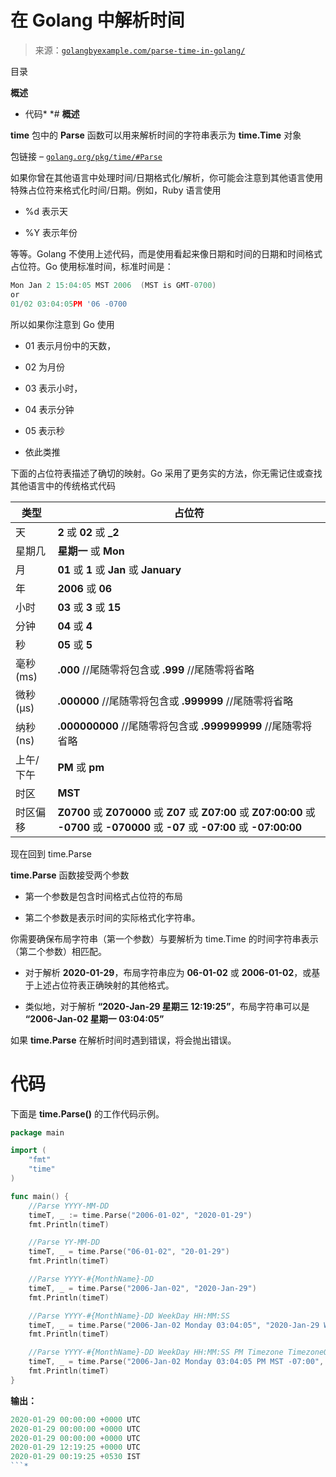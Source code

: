 <!--yml

类别：未分类

日期：2024-10-13 06:08:05

-->

# 在 Golang 中解析时间

> 来源：[`golangbyexample.com/parse-time-in-golang/`](https://golangbyexample.com/parse-time-in-golang/)

目录

**概述**

+   代码*  *# **概述**

**time** 包中的 **Parse** 函数可以用来解析时间的字符串表示为 **time.Time** 对象

包链接 – [`golang.org/pkg/time/#Parse`](https://golang.org/pkg/time/#Parse)

如果你曾在其他语言中处理时间/日期格式化/解析，你可能会注意到其他语言使用特殊占位符来格式化时间/日期。例如，Ruby 语言使用

+   %d 表示天

+   %Y 表示年份

等等。Golang 不使用上述代码，而是使用看起来像日期和时间的日期和时间格式占位符。Go 使用标准时间，标准时间是：

```go
Mon Jan 2 15:04:05 MST 2006  (MST is GMT-0700)
or 
01/02 03:04:05PM '06 -0700
```

所以如果你注意到 Go 使用

+   01 表示月份中的天数，

+   02 为月份

+   03 表示小时，

+   04 表示分钟

+   05 表示秒

+   依此类推

下面的占位符表描述了确切的映射。Go 采用了更务实的方法，你无需记住或查找其他语言中的传统格式代码

| **类型** | **占位符** |
| --- | --- |
| 天 | **2** 或 **02** 或 **_2** |
| 星期几 | **星期一** 或 **Mon** |
| 月 | **01** 或 **1** 或 **Jan** 或 **January** |
| 年 | **2006** 或 **06** |
| 小时 | **03** 或 **3** 或 **15** |
| 分钟 | **04** 或 **4** |
| 秒 | **05** 或 **5** |
| 毫秒 (ms) | **.000** //尾随零将包含或 **.999** //尾随零将省略 |
| 微秒 (μs) | **.000000** //尾随零将包含或 **.999999** //尾随零将省略 |
| 纳秒 (ns) | **.000000000** //尾随零将包含或 **.999999999** //尾随零将省略 |
| 上午/下午 | **PM** 或 **pm** |
| 时区 | **MST** |
| 时区偏移 | **Z0700** 或 **Z070000** 或 **Z07** 或 **Z07:00** 或 **Z07:00:00** 或 **-0700** 或 **-070000** 或 **-07** 或 **-07:00** 或 **-07:00:00** |

现在回到 time.Parse

**time.Parse** 函数接受两个参数

+   第一个参数是包含时间格式占位符的布局

+   第二个参数是表示时间的实际格式化字符串。

你需要确保布局字符串（第一个参数）与要解析为 time.Time 的时间字符串表示（第二个参数）相匹配。

+   对于解析 **2020-01-29**，布局字符串应为 **06-01-02** 或 **2006-01-02**，或基于上述占位符表正确映射的其他格式。

+   类似地，对于解析 **“2020-Jan-29 星期三 12:19:25”**，布局字符串可以是 **“2006-Jan-02 星期一 03:04:05”**

如果 **time.Parse** 在解析时间时遇到错误，将会抛出错误。

# **代码**

下面是 **time.Parse()** 的工作代码示例。

```go
package main

import (
    "fmt"
    "time"
)

func main() {
    //Parse YYYY-MM-DD
    timeT, _ := time.Parse("2006-01-02", "2020-01-29")
    fmt.Println(timeT)

    //Parse YY-MM-DD
    timeT, _ = time.Parse("06-01-02", "20-01-29")
    fmt.Println(timeT)

    //Parse YYYY-#{MonthName}-DD
    timeT, _ = time.Parse("2006-Jan-02", "2020-Jan-29")
    fmt.Println(timeT)

    //Parse YYYY-#{MonthName}-DD WeekDay HH:MM:SS
    timeT, _ = time.Parse("2006-Jan-02 Monday 03:04:05", "2020-Jan-29 Wednesday 12:19:25")
    fmt.Println(timeT)

    //Parse YYYY-#{MonthName}-DD WeekDay HH:MM:SS PM Timezone TimezoneOffset
    timeT, _ = time.Parse("2006-Jan-02 Monday 03:04:05 PM MST -07:00", "2020-Jan-29 Wednesday 12:19:25 AM IST +05:30")
    fmt.Println(timeT)
}
```

**输出：**

```go
2020-01-29 00:00:00 +0000 UTC
2020-01-29 00:00:00 +0000 UTC
2020-01-29 00:00:00 +0000 UTC
2020-01-29 12:19:25 +0000 UTC
2020-01-29 00:19:25 +0530 IST
```*

